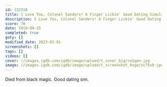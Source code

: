 ```yaml
---
id: 122318
title: I Love You, Colonel Sanders! A Finger Lickin' Good Dating Simulator
description: I Love You, Colonel Sanders! A Finger Lickin' Good Dating Simulator - Review
score: 70
date: 2019-09-15
completed: true
goty: []
modified_date: 2023-03-01
screenshots: []
tags: []
videos: []
cover: //images.igdb.com/igdb/image/upload/t_cover_big/co1qen.jpg
image: //images.igdb.com/igdb/image/upload/t_screenshot_huge/sc75s0.jpg
---
```

Died from black magic. Good dating sim.